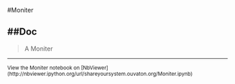 
<!--
FrozenIsBool False
-->

#Moniter

##Doc
----


> 
> A Moniter
> 
> 

----

<small>
View the Moniter notebook on [NbViewer](http://nbviewer.ipython.org/url/shareyoursystem.ouvaton.org/Moniter.ipynb)
</small>

